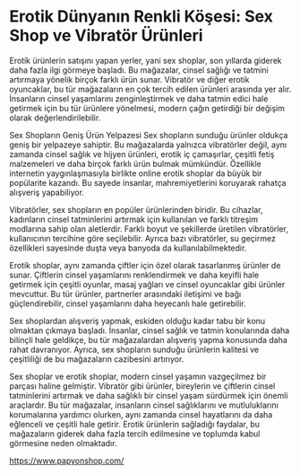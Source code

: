 # Erotik Dünyanın Renkli Köşesi: Sex Shop ve Vibratör Ürünleri
Erotik ürünlerin satışını yapan yerler, yani sex shoplar, son yıllarda giderek daha fazla ilgi görmeye başladı. Bu mağazalar, cinsel sağlığı ve tatmini artırmaya yönelik birçok farklı ürün sunar. Vibratör ve diğer erotik oyuncaklar, bu tür mağazaların en çok tercih edilen ürünleri arasında yer alır. İnsanların cinsel yaşamlarını zenginleştirmek ve daha tatmin edici hale getirmek için bu tür ürünlere yönelmesi, modern çağın getirdiği bir değişim olarak değerlendirilebilir.

Sex Shopların Geniş Ürün Yelpazesi
Sex shopların sunduğu ürünler oldukça geniş bir yelpazeye sahiptir. Bu mağazalarda yalnızca vibratörler değil, aynı zamanda cinsel sağlık ve hijyen ürünleri, erotik iç çamaşırlar, çeşitli fetiş malzemeleri ve daha birçok farklı ürün bulmak mümkündür. Özellikle internetin yaygınlaşmasıyla birlikte online erotik shoplar da büyük bir popülarite kazandı. Bu sayede insanlar, mahremiyetlerini koruyarak rahatça alışveriş yapabiliyor.

Vibratörler, sex shopların en popüler ürünlerinden biridir. Bu cihazlar, kadınların cinsel tatminlerini artırmak için kullanılan ve farklı titreşim modlarına sahip olan aletlerdir. Farklı boyut ve şekillerde üretilen vibratörler, kullanıcının tercihine göre seçilebilir. Ayrıca bazı vibratörler, su geçirmez özellikleri sayesinde duşta veya banyoda da kullanılabilmektedir.

Erotik shoplar, aynı zamanda çiftler için özel olarak tasarlanmış ürünler de sunar. Çiftlerin cinsel yaşamlarını renklendirmek ve daha keyifli hale getirmek için çeşitli oyunlar, masaj yağları ve cinsel oyuncaklar gibi ürünler mevcuttur. Bu tür ürünler, partnerler arasındaki iletişimi ve bağı güçlendirebilir, cinsel yaşamlarını daha heyecanlı hale getirebilir.

Sex shoplardan alışveriş yapmak, eskiden olduğu kadar tabu bir konu olmaktan çıkmaya başladı. İnsanlar, cinsel sağlık ve tatmin konularında daha bilinçli hale geldikçe, bu tür mağazalardan alışveriş yapma konusunda daha rahat davranıyor. Ayrıca, sex shopların sunduğu ürünlerin kalitesi ve çeşitliliği de bu mağazaların cazibesini artırıyor.

Sex shoplar ve erotik shoplar, modern cinsel yaşamın vazgeçilmez bir parçası haline gelmiştir. Vibratör gibi ürünler, bireylerin ve çiftlerin cinsel tatminlerini artırmak ve daha sağlıklı bir cinsel yaşam sürdürmek için önemli araçlardır. Bu tür mağazalar, insanların cinsel sağlıklarını ve mutluluklarını korumalarına yardımcı olurken, aynı zamanda cinsel hayatlarını da daha eğlenceli ve çeşitli hale getirir. Erotik ürünlerin sağladığı faydalar, bu mağazaların giderek daha fazla tercih edilmesine ve toplumda kabul görmesine neden olmaktadır.

https://www.papyonshop.com/
